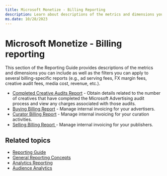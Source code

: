 ```yaml
---
title: Microsoft Monetize - Billing Reporting
description: Learn about descriptions of the metrics and dimensions you can include and apply to several billing-specific reports. 
ms.date: 10/28/2023
---
```



# Microsoft Monetize - Billing reporting

This section of the Reporting Guide provides descriptions of the metrics and dimensions you can include as well as the filters you can apply to several billing-specific reports (e.g., ad serving fees, FX margin fees, creative audit fees, media cost, revenue, etc.).

- [Completed Creative Audits Report](completed-creative-audits-report.md) - Obtain details related to the number of creatives that have completed the Microsoft Advertising audit process and view any charges associated with those audits.
- [Buying Billing Report](buying-billing-report.md) - Manage internal invoicing for your advertisers.
- [Curator Billing Report](curator-billing-report.md) - Manage internal invoicing for your curation activities.
- [Selling Billing Report ](selling-billing-report.md) - Manage internal invoicing for your publishers.

## Related topics

- [Reporting Guide](reporting-guide.md)
- [General Reporting Concepts](general-reporting-concepts.md)
- [Analytics Reporting](analytics-reporting.md)
- [Audience Analytics](audience-analytics.md)